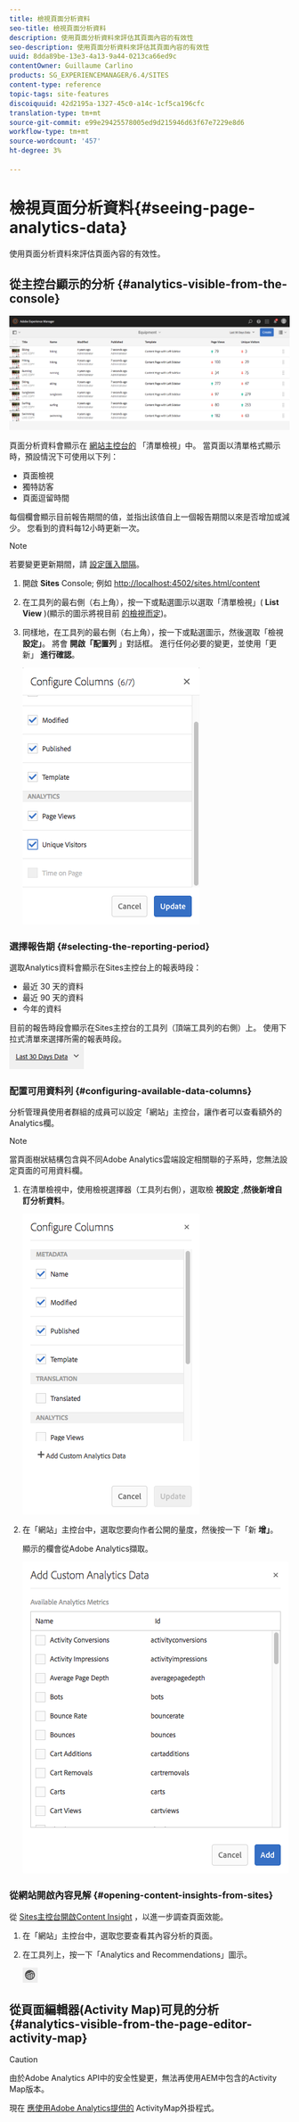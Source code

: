```yaml
---
title: 檢視頁面分析資料
seo-title: 檢視頁面分析資料
description: 使用頁面分析資料來評估其頁面內容的有效性
seo-description: 使用頁面分析資料來評估其頁面內容的有效性
uuid: 8dda89be-13e3-4a13-9a44-0213ca66ed9c
contentOwner: Guillaume Carlino
products: SG_EXPERIENCEMANAGER/6.4/SITES
content-type: reference
topic-tags: site-features
discoiquuid: 42d2195a-1327-45c0-a14c-1cf5ca196cfc
translation-type: tm+mt
source-git-commit: e99e29425578005ed9d215946d63f67e7229e8d6
workflow-type: tm+mt
source-wordcount: '457'
ht-degree: 3%

---
```



# 檢視頁面分析資料{#seeing-page-analytics-data}

使用頁面分析資料來評估頁面內容的有效性。

## 從主控台顯示的分析 {#analytics-visible-from-the-console}

![aa-10](assets/aa-10.png)

頁面分析資料會顯示在 [網站主控台的](/help/sites-authoring/basic-handling.md#list-view) 「清單檢視」中。 當頁面以清單格式顯示時，預設情況下可使用以下列：

* 頁面檢視
* 獨特訪客
* 頁面逗留時間

每個欄會顯示目前報告期間的值，並指出該值自上一個報告期間以來是否增加或減少。 您看到的資料每12小時更新一次。

>[!NOTE]
>
>若要變更更新期間，請 [設定匯入間隔](/help/sites-administering/adobeanalytics-connect.md#configuring-the-import-interval)。

1. 開啟 **Sites** Console; 例如 [http://localhost:4502/sites.html/content](http://localhost:4502/sites.html/content)
1. 在工具列的最右側（右上角），按一下或點選圖示以選取「清單檢視」( **List View** )(顯示的圖示將視目前 [的檢視而定](/help/sites-authoring/basic-handling.md#viewing-and-selecting-resources))。

1. 同樣地，在工具列的最右側（右上角），按一下或點選圖示，然後選取「檢視 **設定」**。 將會 **開啟「配置列** 」對話框。 進行任何必要的變更，並使用「更新」 **進行確認**。

   ![aa-04](assets/aa-04.png)

### 選擇報告期 {#selecting-the-reporting-period}

選取Analytics資料會顯示在Sites主控台上的報表時段：

* 最近 30 天的資料
* 最近 90 天的資料
* 今年的資料

目前的報告時段會顯示在Sites主控台的工具列（頂端工具列的右側）上。 使用下拉式清單來選擇所需的報表時段。\
![aa-05](assets/aa-05.png)

### 配置可用資料列 {#configuring-available-data-columns}

分析管理員使用者群組的成員可以設定「網站」主控台，讓作者可以查看額外的Analytics欄。

>[!NOTE]
>
>當頁面樹狀結構包含與不同Adobe Analytics雲端設定相關聯的子系時，您無法設定頁面的可用資料欄。

1. 在清單檢視中，使用檢視選擇器（工具列右側），選取檢 **視設定** ,**然後新增自訂分析資料**。

   ![aa-15](assets/aa-15.png)

1. 在「網站」主控台中，選取您要向作者公開的量度，然後按一下「新 **增」**。

   顯示的欄會從Adobe Analytics擷取。

   ![aa-16](assets/aa-16.png)

### 從網站開啟內容見解 {#opening-content-insights-from-sites}

從 [Sites主控台開啟Content Insight](/help/sites-authoring/content-insights.md) ，以進一步調查頁面效能。

1. 在「網站」主控台中，選取您要查看其內容分析的頁面。
1. 在工具列上，按一下「Analytics and Recommendations」圖示。

   ![](do-not-localize/chlimage_1-16.png)

## 從頁面編輯器(Activity Map)可見的分析 {#analytics-visible-from-the-page-editor-activity-map}

>[!CAUTION]
>
>由於Adobe Analytics API中的安全性變更，無法再使用AEM中包含的Activity Map版本。
>
>現在 [應使用Adobe Analytics提供的](https://docs.adobe.com/content/help/en/analytics/analyze/activity-map/getting-started/get-started-users/activitymap-install.html) ActivityMap外掛程式。
